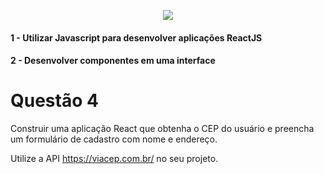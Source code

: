 <p align="center">
    <img src="https://www.infnet.edu.br/infnet/wp-content/themes/infnet.homepage//assets/img/LogoInfnetRodape.png"/>
</p>

#### 1 - Utilizar Javascript para desenvolver aplicações ReactJS
#### 2 - Desenvolver componentes em uma interface

# Questão 4

Construir uma aplicação React que obtenha o CEP do usuário e preencha um formulário de cadastro com nome e endereço.

Utilize a API https://viacep.com.br/ no seu projeto.